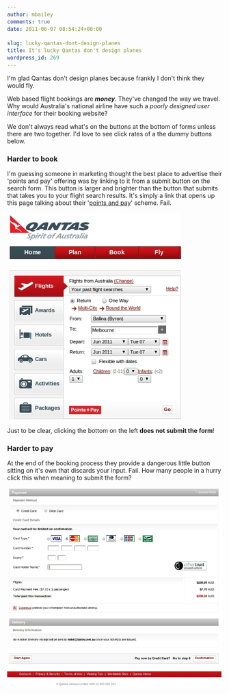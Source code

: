 ```yaml
---
author: mbailey
comments: true
date: 2011-06-07 08:54:24+00:00

slug: lucky-qantas-dont-design-planes
title: It's lucky Qantas don't design planes
wordpress_id: 269
---
```


I'm glad Qantas don't design planes because frankly I don't think they would fly.

Web based flight bookings are _**money**_. They've changed the way we travel.
Why would Australia's national airline have such a _poorly designed user
interface_ for their booking website?

We don't always read what's on the buttons at the bottom of forms unless there
are two together. I'd love to see click rates of a the dummy buttons below.


### Harder to book

I'm guessing someone in marketing thought the best place to advertise their
'points and pay' offering was by linking to it from a submit button on the
search form. This button is larger and brighter than the button that submits
that takes you to your flight search results. It's simply a link that opens up
this page talking about their '[points and pay][1]' scheme. Fail.

![Which submit button should I press?](../images/2011-06-07-lucky-qantas-dont-design-planes/qantas_points_and_pay.jpeg)

Just to be clear, clicking the bottom on the left **does not submit the form**!


### Harder to pay

At the end of the booking process they provide a dangerous little button
sitting on it's own that discards your input. Fail. How many people in a hurry
click this when meaning to submit the form?

![How many people click 'Start Again' by mistake?](../images/2011-06-07-lucky-qantas-dont-design-planes/qantas_webui_fail.jpeg)


[1]: http://www.qantas.com.au/travel/airlines/points-plus-pay/global/en
